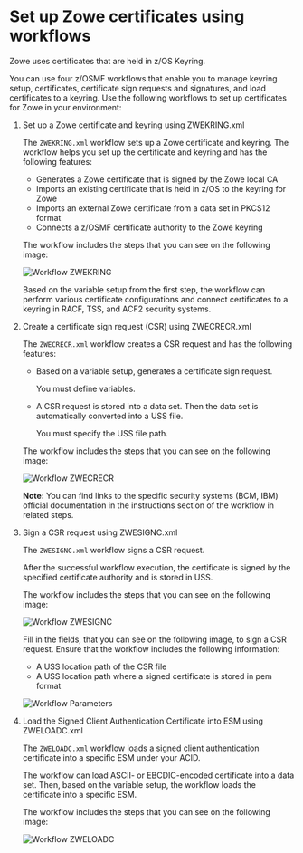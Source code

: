 # Set up Zowe certificates using workflows

Zowe uses certificates that are held in z/OS Keyring.

You can use four z/OSMF workflows that enable you to manage keyring setup, certificates, certificate sign requests and signatures, and load certificates to a keyring. Use the following workflows to set up certificates for Zowe in your environment:

1. Set up a Zowe certificate and keyring using ZWEKRING.xml

    The `ZWEKRING.xml` workflow sets up a Zowe certificate and keyring. The workflow helps you set up the certificate and keyring and has the following features:

    - Generates a Zowe certificate that is signed by the Zowe local CA
    - Imports an existing certificate that is held in z/OS to the keyring for Zowe
    - Imports an external Zowe certificate from a data set in PKCS12 format
    - Connects a z/OSMF certificate authority to the Zowe keyring

    The workflow includes the steps that you can see on the following image:

    ![Workflow ZWEKRING](/v2.3.x/images/configure/workflow-one.jpg)

     Based on the variable setup from the first step, the workflow can perform various certificate configurations and connect certificates to a keyring in RACF, TSS, and ACF2 security systems.

2. Create a certificate sign request (CSR) using ZWECRECR.xml

    The `ZWECRECR.xml` workflow creates a CSR request and has the following features:

    - Based on a variable setup, generates a certificate sign request.  

      You must define variables.

    - A CSR request is stored into a data set. Then the data set is automatically converted into a USS file.

      You must specify the USS file path.

    The workflow includes the steps that you can see on the following image:

    ![Workflow ZWECRECR](/v2.3.x/images/configure/workflow-two.jpg)

   **Note:** You can find links to the specific security systems (BCM, IBM) official documentation in the instructions section of the workflow in related steps.

3. Sign a CSR request using ZWESIGNC.xml

   The `ZWESIGNC.xml` workflow signs a CSR request.

   After the successful workflow execution, the certificate is signed by the specified certificate authority and is stored in USS.

    The workflow includes the steps that you can see on the following image:

    ![Workflow ZWESIGNC](/v2.3.x/images/configure/workflow-three.jpg)

    Fill in the fields, that you can see on the following image, to sign a CSR request. Ensure that the workflow includes the following information:

    - A USS location path of the CSR file
    - A USS location path where a signed certificate is stored in pem format

    ![Workflow Parameters](/v2.3.x/images/configure/workflow-parameters.jpg)

4. Load the Signed Client Authentication Certificate into ESM using ZWELOADC.xml

   The `ZWELOADC.xml` workflow loads a signed client authentication certificate into a specific ESM under your ACID.

   The workflow can load ASCII- or EBCDIC-encoded certificate into a data set. Then, based on the variable setup, the workflow loads the certificate into a specific ESM.

   The workflow includes the steps that you can see on the following image:

   ![Workflow ZWELOADC](/v2.3.x/images/configure/workflow-four.jpg)
